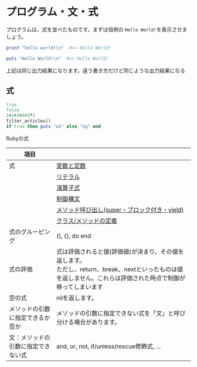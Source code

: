 # プログラム・文・式

プログラムは、式を並べたものです。まずは恒例の `Hello World!`を表示させましょう。

```ruby
print "hello world!\n"  #=> Hello World!
```

```ruby
puts "Hello World!\n"  #=> Hello World!
```

上記は同じ出力結果になります。違う書き方だけど同じような出力結果になる

## 式

```ruby
true
false
1+2+3+4+5*3
filter_articles()
if true then puts "ok" else "ng" end
```

Rubyの式

|  項目                           ||
|--------------------------------|-----|
| 式                             |  [変数と定数](variables.md)  |
|                                |  [リテラル](literal.md)  |
|                                |  [演算子式](operator.md)  |
|                                |  [制御構文](control.md)  |
|                                |  [メソッド呼び出し(super・ブロック付き・yield)](call.md)  |
|                                |  [クラス/メソッドの定義](def.md)  |
|  式のグルーピング                 |  (), {}, do end  |
|  式の評価                        |  式は評価されると値(評価値)が決まり、その値を返します。<br>ただし、return、break、nextといったものは値を返しません。これらは評価された時点で制御が移ってしまいます  |
|  空の式                          |  nilを返します。  |
|  メソッドの引数に指定できるか否か    |  メソッドの引数に指定できない式を「文」と呼び分ける場合があります。  |
|  文：メソッドの引数に指定できない式  |  and, or, not, if/unless/rescue修飾式, ...  |
